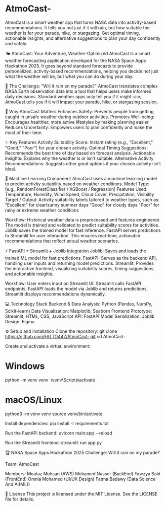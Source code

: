 # AtmoCast-
AtmoCast is a smart weather app that turns NASA data into activity-based recommendations. It tells you not just if it will rain, but how suitable the weather is for your parade, hike, or stargazing. Get optimal timing, actionable insights, and alternative suggestions to plan your day confidently and safely.

🌤️ AtmoCast: Your Adventure, Weather-Optimized
AtmoCast is a smart weather forecasting application developed for the NASA Space Apps Hackathon 2025. It goes beyond standard forecasts to provide personalized, activity-based recommendations, helping you decide not just what the weather will be, but what you can do during your day.

🚀 The Challenge: "Will it rain on my parade?"
AtmoCast translates complex NASA Earth observation data into a tool that helps users make informed daily decisions. Standard weather apps only tell you if it might rain; AtmoCast tells you if it will impact your parade, hike, or stargazing session.

🌟 Why AtmoCast Matters
Enhances Safety: Prevents people from getting caught in unsafe weather during outdoor activities.
Promotes Well-being: Encourages healthier, more active lifestyles by making planning easier.
Reduces Uncertainty: Empowers users to plan confidently and make the most of their time.

✨ Key Features
Activity Suitability Score: Instant rating (e.g., "Excellent," "Good," "Poor") for your chosen activity.
Optimal Timing Suggestions: Recommends the best time of day based on forecast analysis.
Actionable Insights: Explains why the weather is or isn’t suitable.
Alternative Activity Recommendations: Suggests other great options if your chosen activity isn’t ideal.

🧠 Machine Learning Component
AtmoCast uses a machine learning model to predict activity suitability based on weather conditions.
Model Type: [e.g., RandomForestClassifier / XGBoost / Regression]
Features Used: Temperature, Humidity, Wind Speed, Cloud Cover, Precipitation, Visibility
Target / Output: Activity suitability labels tailored to weather types, such as:
"Excellent" for clear/sunny summer days
"Good" for cloudy days
"Poor" for rainy or extreme weather conditions

Workflow:
Historical weather data is preprocessed and features engineered.
The model is trained and validated to predict suitability scores for activities.
Joblib saves the trained model for fast inference.
FastAPI serves predictions to Streamlit for user interaction.
This ensures real-time, actionable recommendations that reflect actual weather scenarios.

⚡ FastAPI + Streamlit + Joblib Integration
Joblib: Saves and loads the trained ML model for fast predictions.
FastAPI: Serves as the backend API, handling user inputs and returning model predictions.
Streamlit: Provides the interactive frontend, visualizing suitability scores, timing suggestions, and actionable insights.

Workflow:
User enters input on Streamlit UI.
Streamlit calls FastAPI endpoints.
FastAPI loads the model via Joblib and returns predictions.
Streamlit displays recommendations dynamically.

💻 Technology Stack
Backend & Data Analysis: Python (Pandas, NumPy, Scikit-learn)
Data Visualization: Matplotlib, Seaborn
Frontend Prototype: Streamlit, HTML, CSS, JavaScript
API: FastAPI
Model Serialization: Joblib
Design: Figma

⚙ Setup and Installation
Clone the repository:
git clone https://github.com/FATTO447/AtmoCast-.git
cd AtmoCast-


Create and activate a virtual environment:
# Windows
python -m venv venv
.\venv\Scripts\activate

# macOS/Linux
python3 -m venv venv
source venv/bin/activate


Install dependencies:
pip install -r requirements.txt

Run the FastAPI backend:
uvicorn main:app --reload

Run the Streamlit frontend:
streamlit run app.py

🏆 NASA Space Apps Hackathon 2025
Challenge: Will it rain on my parade?

Team: AtmoCast

Members: 
Moataz Mohsan (AWS) 
Mohamed Nasser (BackEnd) 
Fawzya Said (FrontEnd) 
Omnia Mohamed (UI/UX Design) 
Fatma Badawy (Data Science And AI(ML)) 

📄 License
This project is licensed under the MIT License. See the LICENSE file for details.
